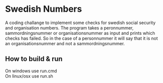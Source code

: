 # Swedish Numbers
A coding challange to implement some checks for swedish social security and organisation numbers.
The program takes a peronnummer, sammordningsnummer or organisationsnummer as input and
prints which checks has failed. So in the case of a personnummer it will say that
it is not an organisationsnummer and not a sammordningsnummer.

## How to build & run
On windows use run.cmd\
On linux/osx use run.sh
